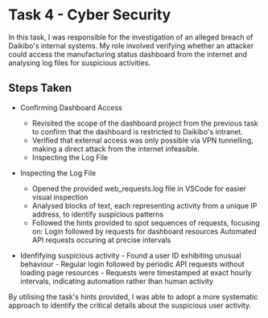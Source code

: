# Task 4 - Cyber Security

In this task, I was responsible for the investigation of an alleged breach of Daikibo's internal systems. My role involved verifying whether an attacker could access the manufacturing status dashboard from the internet and analysing log files for suspicious activities.

## Steps Taken

* Confirming Dashboard Access
  
    - Revisited the scope of the dashboard project from the previous task to confirm that the dashboard is restricted to Daikibo's intranet.
    - Verified that external access was only possible via VPN tunnelling, making a direct attack from the internet infeasible.
    - Inspecting the Log File
 
* Inspecting the Log File
    - Opened the provided web_requests.log file in VSCode for easier visual inspection
    - Analysed blocks of text, each representing activity from a unique IP address, to identify suspicious patterns
    - Followed the hints provided to spot sequences of requests, focusing on:
        Login followed by requests for dashboard resources
        Automated API requests occuring at precise intervals
      
* Idenfifying suspicious activity
      - Found a user ID exhibiting unusual behaviour
      - Regular login followed by periodic API requests without loading page resources
      - Requests were timestamped at exact hourly intervals, indicating automation rather than human activity


By utilising the task's hints provided, I was able to adopt a more systematic approach to identify the critical details about the suspicious user activity. 
